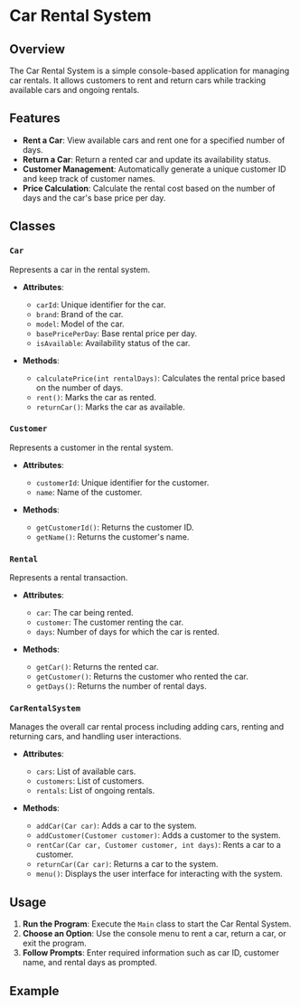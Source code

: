 # Car Rental System

## Overview

The Car Rental System is a simple console-based application for managing car rentals. It allows customers to rent and return cars while tracking available cars and ongoing rentals.

## Features

- **Rent a Car**: View available cars and rent one for a specified number of days.
- **Return a Car**: Return a rented car and update its availability status.
- **Customer Management**: Automatically generate a unique customer ID and keep track of customer names.
- **Price Calculation**: Calculate the rental cost based on the number of days and the car's base price per day.

## Classes

### `Car`

Represents a car in the rental system.

- **Attributes**:
  - `carId`: Unique identifier for the car.
  - `brand`: Brand of the car.
  - `model`: Model of the car.
  - `basePricePerDay`: Base rental price per day.
  - `isAvailable`: Availability status of the car.
  
- **Methods**:
  - `calculatePrice(int rentalDays)`: Calculates the rental price based on the number of days.
  - `rent()`: Marks the car as rented.
  - `returnCar()`: Marks the car as available.

### `Customer`

Represents a customer in the rental system.

- **Attributes**:
  - `customerId`: Unique identifier for the customer.
  - `name`: Name of the customer.
  
- **Methods**:
  - `getCustomerId()`: Returns the customer ID.
  - `getName()`: Returns the customer's name.

### `Rental`

Represents a rental transaction.

- **Attributes**:
  - `car`: The car being rented.
  - `customer`: The customer renting the car.
  - `days`: Number of days for which the car is rented.

- **Methods**:
  - `getCar()`: Returns the rented car.
  - `getCustomer()`: Returns the customer who rented the car.
  - `getDays()`: Returns the number of rental days.

### `CarRentalSystem`

Manages the overall car rental process including adding cars, renting and returning cars, and handling user interactions.

- **Attributes**:
  - `cars`: List of available cars.
  - `customers`: List of customers.
  - `rentals`: List of ongoing rentals.

- **Methods**:
  - `addCar(Car car)`: Adds a car to the system.
  - `addCustomer(Customer customer)`: Adds a customer to the system.
  - `rentCar(Car car, Customer customer, int days)`: Rents a car to a customer.
  - `returnCar(Car car)`: Returns a car to the system.
  - `menu()`: Displays the user interface for interacting with the system.

## Usage

1. **Run the Program**: Execute the `Main` class to start the Car Rental System.
2. **Choose an Option**: Use the console menu to rent a car, return a car, or exit the program.
3. **Follow Prompts**: Enter required information such as car ID, customer name, and rental days as prompted.

## Example

